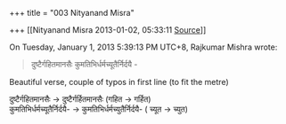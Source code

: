 +++
title = "003 Nityanand Misra"

+++
[[Nityanand Misra	2013-01-02, 05:33:11 [Source](https://groups.google.com/g/bvparishat/c/TbnqS35sC0k)]]



  
  
On Tuesday, January 1, 2013 5:39:13 PM UTC+8, Rajkumar Mishra wrote:

> दुष्टैर्गहितमानसैः कुमतिभिर्धर्मच्यूतैर्निर्दयै -  
>   

  
Beautiful verse, couple of typos in first line (to fit the metre)  
  
दुष्टैर्गहितमानसैः -> दुष्टैर्गर्हितमानसैः (गहित -> गर्हित)  
कुमतिभिर्धर्मच्यूतैर्निर्दयै- -> कुमतिभिर्धर्मच्युतैर्निर्दयै- ( च्यूत -> च्युत)  
  

